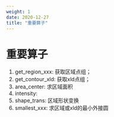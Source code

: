 ```yaml
---
weight: 1
date: 2020-12-27
title: "重要算子"
---
```


# 重要算子

1. get_region_xxx: 获取区域点组；
2. get_contour_xld: 获取xld点组；
3. area_center: 求区域面积
4. intensity:
5. shape_trans: 区域形状变换
6. smallest_xxx: 求区域或xld的最小外接圆
